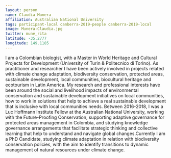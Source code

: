```yaml
---
layout: person
name: Claudia Munera
affiliation: Australian National University
tags: participant-local canberra-2019-people canberra-2019-local
image: Munera-Claudia.jpg
twitter: mune_rita
latitude: -35.2777
longitude: 149.1185
---
```

I am a Colombian biologist, with a Master in World Heritage and Cultural Projects for Development (University of Turin & Politecnico di Torino). As practitioner and researcher I have been actively involved in projects related with climate change adaptation, biodiversity conservation, protected areas, sustainable development, local communities, biocultural heritage and ecotourism in Latin America. My research and professional interests have been around the social and livelihood impacts of environmental conservation and sustainable development initiatives on local communities, how to work in solutions that help to achieve a real sustainable development that is inclusive with local communities needs. Between 2016-2018, I was a Luc Hoffmann Institute Fellow at the Australian National University, working with the Future-Proofing Conservation, supporting adaptive governance for protected areas management in Colombia, and studying knowledge governance arrangements that facilitate strategic thinking and collective learning that help to understand and navigate global changes.Currently I am a PhD Candidate, studying climate adaptation in relation with biodiversity conservation policies, with the aim to identify transitions to dynamic management of natural resources under climate change.